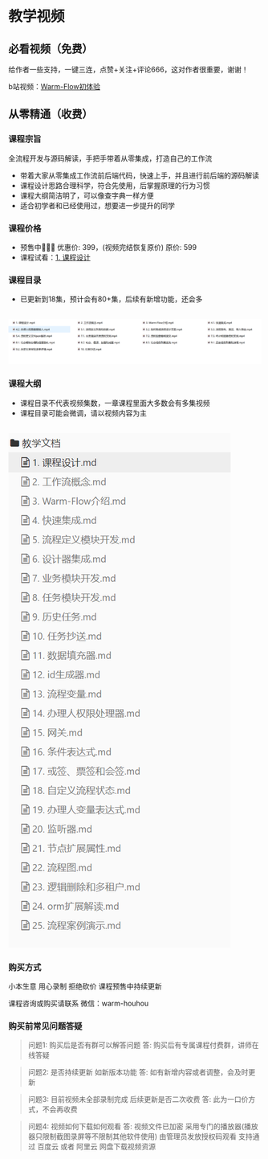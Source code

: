 # 教学视频
<!-- @include: ../other/betweengg.md -->

## **必看视频（免费）**
给作者一些支持，一键三连，<span class="red-font">点赞+关注+评论666</span>，这对作者很重要，谢谢！

b站视频：[Warm-Flow初体验](https://www.bilibili.com/video/BV1AWRGYEEVr?spm_id_from=333.788.videopod.sections&bvid=BV1AWRGYEEVr&vd_source=1be886ace16159801f6ed0106df215d9)

## **从零精通（收费）**

### **课程宗旨**
全流程开发与源码解读，<span class="red-font">手把手</span>带着从零集成，打造自己的工作流

- 带着大家从<span class="red-font">零集成</span>工作流<span class="red-font">前后端</span>代码，快速上手，并且进行前后端的<span class="red-font">源码解读</span>
- 课程设计思路<span class="red-font">合理科学</span>，符合<span class="red-font">先使用，后掌握原理</span>的行为习惯
- 课程大纲简洁明了，可以像<span class="red-font">查字典</span>一样方便
- 适合初学者和已经使用过，想要进一步<span class="red-font">提升</span>的同学

### **课程价格**
- 预售中🎉🎉🎉 优惠价: <span class="red-font-bold">399</span>，(视频完结恢复原价) 原价: <span class="red-font-bold">599</span>
- 课程试看：[1. 课程设计](https://www.bilibili.com/video/BV15yZGYyEy6/?vd_source=1be886ace16159801f6ed0106df215d9)

### **课程目录**
- 已更新到<span class="red-font-bold">18</span>集，预计会有<span class="red-font-bold">80+</span>集，后续有新增功能，还会多

<br>

<div><img src="../../.vuepress/public/videosml.png"></div>


### **课程大纲**
- 课程目录不代表视频集数，一章课程里面大多数会有多集视频
- 课程目录可能会微调，请以视频内容为主

<br>

<div><img src="../../.vuepress/public/videos.png"></div>


### **购买方式**
小本生意 用心录制 拒绝砍价 课程预售中持续更新

课程咨询或购买请联系
微信：<span class="red-font-bold">warm-houhou</span>


### **购买前常见问题答疑**
> 问题1: 购买后是否有群可以解答问题
> 答: 购买后有专属课程付费群，讲师在线答疑

> 问题2: 是否持续更新 如新版本功能
> 答: 如有新增内容或者调整，会及时更新

> 问题3: 目前视频未全部录制完成 后续更新是否二次收费
> 答: 此为一口价方式，不会再收费

> 问题4: 视频如何下载如何观看
> 答: 视频文件已加密 采用专门的播放器(播放器只限制截图录屏等不限制其他软件使用) 由管理员发放授权码观看
> 支持通过 百度云 或者 阿里云 网盘下载视频资源
